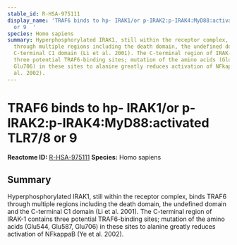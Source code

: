 ```yaml
---
stable_id: R-HSA-975111
display_name: 'TRAF6 binds to hp- IRAK1/or p-IRAK2:p-IRAK4:MyD88:activated TLR7/8
  or 9  '
species: Homo sapiens
summary: Hyperphosphorylated IRAK1, still within the receptor complex, binds TRAF6
  through multiple regions including the death domain, the undefined domain and the
  C-terminal C1 domain (Li et al. 2001). The C-terminal region of IRAK-1 contains
  three potential TRAF6-binding sites; mutation of the amino acids (Glu544, Glu587,
  Glu706) in these sites to alanine greatly reduces activation of NFkappaB (Ye et
  al. 2002).
---
```


# TRAF6 binds to hp- IRAK1/or p-IRAK2:p-IRAK4:MyD88:activated TLR7/8 or 9  
**Reactome ID:** [R-HSA-975111](https://reactome.org/content/detail/R-HSA-975111)
**Species:** Homo sapiens

## Summary

Hyperphosphorylated IRAK1, still within the receptor complex, binds TRAF6 through multiple regions including the death domain, the undefined domain and the C-terminal C1 domain (Li et al. 2001). The C-terminal region of IRAK-1 contains three potential TRAF6-binding sites; mutation of the amino acids (Glu544, Glu587, Glu706) in these sites to alanine greatly reduces activation of NFkappaB (Ye et al. 2002).
